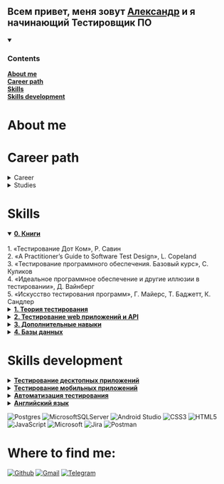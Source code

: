 ## Всем привет, меня зовут [Александр](https://vk.com/id122275910) и я начинающий Тестировщик ПО

<details open> <summary><h3>Contents</h3></summary>
<a href= "https://github.com/kozlofAlex/testing/blob/main/README.md#about-me"><b>About me </b></a></br>
<a href= "https://github.com/kozlofAlex/testing/blob/main/README.md#career-path"><b>Career path</b></a></br>
<a href= "https://github.com/kozlofAlex/testing/blob/main/README.md#skills"><b>Skills</b></a></br>
<a href= "https://github.com/kozlofAlex/testing/blob/main/README.md#skills-development"><b>Skills development</b></a></br>
</details>  

# About me 
# Career path
<details> <summary>Career</summary>
<table border="0" align="center" width="50%" cellspacing="0">
	<tr>
		<th>Period</th>
		<th>Practice </th>
	</tr>
	<tr>
		<td>September 2021 — November 2021 </br><i>3 months</i></td>
		<td><b>ООО "РАЙТКОД"</b></br>
		Программист PostgreSQL. </br>
		Создание и доработка отчётов для гос заказчиков по формируемым в реальном времени ТЗ. </br>
		<b>Skills:</b></br> 
                  <img src="https://img.shields.io/badge/Microsoft-0078D4?style=for-the-badge&logo=microsoft&logoColor=white">
	          <img src="https://img.shields.io/badge/postgres-%23316192.svg?style=for-the-badge&logo=postgresql&logoColor=white">
		  <img src="https://img.shields.io/badge/jira-%230A0FFF.svg?style=for-the-badge&logo=jira&logoColor=white">
		</td>
	</tr>
	<tr>
		<td>May 2019 — August 2021 </br><i>2 years 4 months</i></td>
		<td><b>Согаз-Мед, ОАО</b></br>
		Главный специалист Группы информационных технологий</br>
		Работа в крупной медицинской страховой компании, главные задачи - формирование статистических отчётов, выборок, фильтров в базе данных MS SQL.</br> 
	        Также в обязанности входит консультирование пользователей, работа с офисной техникой.</br>
                Работал с программами 1С Складской учёт (инвентаризация, внесение ТМЦ), TESSA (оформление заявок и первичных документов)</br>
		<b>Skills:</b></br> 
                  <img src="https://img.shields.io/badge/Microsoft-0078D4?style=for-the-badge&logo=microsoft&logoColor=white">
		  <img src="https://img.shields.io/badge/Microsoft%20SQL%20Sever-CC2927?style=for-the-badge&logo=microsoft%20sql%20server&logoColor=white">
	          <img src="https://img.shields.io/badge/css3-%231572B6.svg?style=for-the-badge&logo=css3&logoColor=white">
		  <img src="https://img.shields.io/badge/html5-%23E34F26.svg?style=for-the-badge&logo=html5&logoColor=white">
		  <img src="https://img.shields.io/badge/Microsoft_Outlook-0078D4?style=for-the-badge&logo=microsoft-outlook&logoColor=white">
		</td>
	</tr>
	<tr>
		<td>January 2016 — April 2019 </br><i>3 years 4 months</i></td>
		<td><b>КОГКУ «Информационно-аналитический центр»</b></br>
		Главный специалист отдела информационных технологий</br>
		Работал с базой данных соцподдержки населения по Кировской области, MS SQL. </br> 
		Составлял выборки-отчёты, предоставлял статистические данные, разрабатывал утилиты, настраивал фильтр-папки. </br> 
		Консультировал пользователей, помогал с сопровождением системы, устанавливал и настраивал программы. </br> 
		Был контент-менеджером сайта министерства соцразвития.</br>
		<b>Skills:</b></br> 
                  <img src="https://img.shields.io/badge/Microsoft-0078D4?style=for-the-badge&logo=microsoft&logoColor=white">
		  <img src="https://img.shields.io/badge/Microsoft%20SQL%20Sever-CC2927?style=for-the-badge&logo=microsoft%20sql%20server&logoColor=white">
	          <img src="https://img.shields.io/badge/css3-%231572B6.svg?style=for-the-badge&logo=css3&logoColor=white">
		  <img src="https://img.shields.io/badge/html5-%23E34F26.svg?style=for-the-badge&logo=html5&logoColor=white">
		  <img src="https://img.shields.io/badge/javascript-%23323330.svg?style=for-the-badge&logo=javascript&logoColor=%23F7DF1E">
		</td>
	</tr>
	<tr>
		<td>December 2014 — December 2015 </br><i>1 year 1 month</i></td>
		<td><b>Реабилитационный центр для инвалидов молодого возраста</b></br>	
		Поддержка пользователей, установка/настройка программ, ЭЦП, работа с сайтом организации, работа с офисной техникой, с базой ЕАИС, настройка БЭСТ-5</br> 
		<b>Skills:</b></br> 
                  <img src="https://img.shields.io/badge/Microsoft-0078D4?style=for-the-badge&logo=microsoft&logoColor=white">
	          <img src="https://img.shields.io/badge/css3-%231572B6.svg?style=for-the-badge&logo=css3&logoColor=white">
		  <img src="https://img.shields.io/badge/html5-%23E34F26.svg?style=for-the-badge&logo=html5&logoColor=white">
		  <img src="https://img.shields.io/badge/javascript-%23323330.svg?style=for-the-badge&logo=javascript&logoColor=%23F7DF1E">
		  <img src="https://img.shields.io/badge/Wordpress-21759B?style=for-the-badge&logo=wordpress&logoColor=white">	
		</td>
	</tr>
</table>
</details>

<details> <summary>Studies</summary>
<table border="0" align="center" width="50%" cellspacing="0">
	<tr>
		<th>Period</th>
		<th>Studies</th>
	</tr>
	<tr>
		<td>2009-2014</td>
		<td>В 2014 году я окончил Вятский государственный гуманитарный университет <b>(ВятГГу)</b> г. Кирова</br>    
                 Факультет информатики, математики и физики, Прикладная математика и информатика (математик, системный программист)</br>   
                 Дипломная работа: <b>Разработка приложения 3D-тетрис на Android</b></br>  
                 <b>Skills:</b></br> 
                  <img src="https://img.shields.io/badge/Microsoft-0078D4?style=for-the-badge&logo=microsoft&logoColor=white">
	          <img src="https://img.shields.io/badge/css3-%231572B6.svg?style=for-the-badge&logo=css3&logoColor=white">
		  <img src="https://img.shields.io/badge/html5-%23E34F26.svg?style=for-the-badge&logo=html5&logoColor=white">
		  <img src="https://img.shields.io/badge/Android%20Studio-3DDC84.svg?style=for-the-badge&logo=android-studio&logoColor=white">	
   		 </td>
	</tr>
</table>
</details>

# Skills
<details open> <summary><a href= "https://github.com/kozlofAlex/testing/blob/main/Books.md"><b>0. Книги</b></a></summary><br>
   1. «Тестирование Дот Ком», Р. Савин <br>
   2. «A Practitioner’s Guide to Software Test Design», L. Copeland <br>
   3. «Тестирование программного обеспечения. Базовый курс», С. Куликов <br>
   4. «Идеальное программное обеспечение и другие иллюзии в тестировании», Д. Вайнберг <br>
   5. «Искусство тестирования программ», Г. Майерс, Т. Баджетт, К. Сандлер  
 </details>
 <details> <summary><a href= "https://github.com/kozlofAlex/testing/blob/main/Books.md"><b>1. Теория тестирования</b></a></summary><br></details>
   
 <details> <summary><a href= "https://github.com/kozlofAlex/testing/blob/main/Books.md"><b>2. Тестирование web приложений и API</b></a></summary><br></details>
    
 <details> <summary><a href= "https://github.com/kozlofAlex/testing/blob/main/Books.md"><b>3. Дополнительные навыки</b></a></summary><br></details>
   
 <details> <summary><a href= "https://github.com/kozlofAlex/testing/blob/main/Books.md"><b>4. Базы данных</b></a></summary><br></details>    

# Skills development   
 <details> <summary><a href= "https://github.com/kozlofAlex/testing/blob/main/Books.md"><b>Тестирование десктопных приложений</b></a></summary><br></details>
 <details> <summary><a href= "https://github.com/kozlofAlex/testing/blob/main/Books.md"><b>Тестирование мобильных приложений</b></a></summary><br></details>   
 <details> <summary><a href= "https://github.com/kozlofAlex/testing/blob/main/Books.md"><b>Автоматизация тестирования</b></a></summary><br></details>
 <details> <summary><a href= "https://github.com/kozlofAlex/testing/blob/main/Books.md"><b>Английский язык</b></a></summary><br></details>
 

![Postgres](https://img.shields.io/badge/postgres-%23316192.svg?style=for-the-badge&logo=postgresql&logoColor=white)
![MicrosoftSQLServer](https://img.shields.io/badge/Microsoft%20SQL%20Sever-CC2927?style=for-the-badge&logo=microsoft%20sql%20server&logoColor=white)
![Android Studio](https://img.shields.io/badge/Android%20Studio-3DDC84.svg?style=for-the-badge&logo=android-studio&logoColor=white)
![CSS3](https://img.shields.io/badge/css3-%231572B6.svg?style=for-the-badge&logo=css3&logoColor=white)
![HTML5](https://img.shields.io/badge/html5-%23E34F26.svg?style=for-the-badge&logo=html5&logoColor=white)
![JavaScript](https://img.shields.io/badge/javascript-%23323330.svg?style=for-the-badge&logo=javascript&logoColor=%23F7DF1E)
![Microsoft](https://img.shields.io/badge/Microsoft-0078D4?style=for-the-badge&logo=microsoft&logoColor=white)
![Jira](https://img.shields.io/badge/jira-%230A0FFF.svg?style=for-the-badge&logo=jira&logoColor=white)
![Postman](https://img.shields.io/badge/Postman-FF6C37?style=for-the-badge&logo=postman&logoColor=white)


# Where to find me:
<a href="https://github.com/kozlofAlex" target="_blank"><img alt="Github" src="https://img.shields.io/badge/GitHub-%2312100E.svg?&style=for-the-badge&logo=Github&logoColor=white" /></a>
<a href="mailto:kozlaleksan2013@gmail.com" target="_blank"><img alt="Gmail" src="https://img.shields.io/badge/Gmail-D14836?style=for-the-badge&logo=gmail&logoColor=white" /></a>
<a href="https://tlgg.ru/alex_kozov_91" target="_blank"><img alt="Telegram" src="https://img.shields.io/badge/Telegram-2CA5E0?style=for-the-badge&logo=telegram&logoColor=white" /></a>
